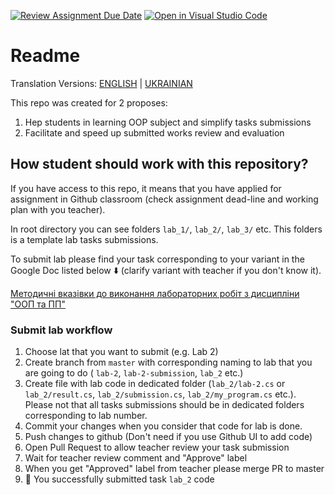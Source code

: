 [![Review Assignment Due Date](https://classroom.github.com/assets/deadline-readme-button-24ddc0f5d75046c5622901739e7c5dd533143b0c8e959d652212380cedb1ea36.svg)](https://classroom.github.com/a/lnQ1yGrQ)
[![Open in Visual Studio Code](https://classroom.github.com/assets/open-in-vscode-718a45dd9cf7e7f842a935f5ebbe5719a5e09af4491e668f4dbf3b35d5cca122.svg)](https://classroom.github.com/online_ide?assignment_repo_id=13079345&assignment_repo_type=AssignmentRepo)
# Readme

Translation Versions: [ENGLISH](./README.md) | [UKRAINIAN](./README.ua.md)

This repo was created for 2 proposes:

1. Hep students in learning OOP subject and simplify tasks submissions
2. Facilitate and speed up submitted works review and evaluation

## How student should work with this repository?

If you have access to this repo, it means that you have applied for assignment
in Github classroom (check assignment dead-line and working plan with you
teacher).

In root directory you can see folders `lab_1/`, `lab_2/`, `lab_3/` etc. This
folders is a template lab tasks submissions.

To submit lab please find your task corresponding to your variant in the Google
Doc listed below ⬇️ (clarify variant with teacher if you don't know it).

[Методичні вказівки до виконання лабораторних робіт з дисципліни "ООП та ПП"](https://docs.google.com/document/d/1BiFN9WqM2U-5IYmfdu4GavzrhTz_YVN9GLe88_fEcdY)

### Submit lab workflow

1. Choose lat that you want to submit (e.g. Lab 2)
2. Create branch from `master` with corresponding naming to lab that you are
   going to do ( `lab-2`, `lab-2-submission`, `lab_2` etc.)
3. Create file with lab code in dedicated folder (`lab_2/lab-2.cs` or
   `lab_2/result.cs`, `lab_2/submission.cs`, `lab_2/my_program.cs` etc.). Please
   not that all tasks submissions should be in dedicated folders corresponding
   to lab number.
4. Commit your changes when you consider that code for lab is done.
5. Push changes to github (Don't need if you use Github UI to add code)
6. Open Pull Request to allow teacher review your task submission
7. Wait for teacher review comment and "Approve" label
8. When you get "Approved" label from teacher please merge PR to master
9. 🎉 You successfully submitted task `lab_2` code
